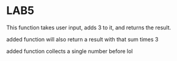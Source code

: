 # LAB5

 This function takes user input, adds 3 to it, and returns the result.
 
 added function will also return a result with that sum times 3
 
 added function collects a single number before lol
